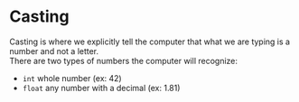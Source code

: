 # Casting

Casting is where we explicitly tell the computer that what we are typing is a number and not a letter. <br/>
There are two types of numbers the computer will recognize:
- `int` whole number (ex: 42)
- `float` any number with a decimal (ex: 1.81)
